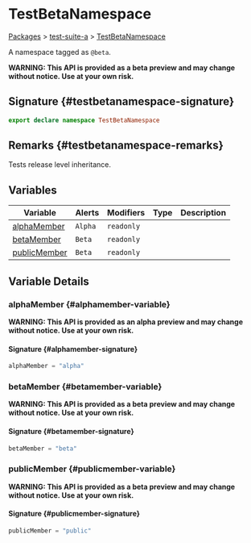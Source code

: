 # TestBetaNamespace

[Packages](/) &gt; [test-suite-a](/test-suite-a/) &gt; [TestBetaNamespace](/test-suite-a/testbetanamespace-namespace/)

A namespace tagged as `@beta`.

**WARNING: This API is provided as a beta preview and may change without notice. Use at your own risk.**

## Signature {#testbetanamespace-signature}

```typescript
export declare namespace TestBetaNamespace
```

## Remarks {#testbetanamespace-remarks}

Tests release level inheritance.

## Variables

| Variable | Alerts | Modifiers | Type | Description |
| - | - | - | - | - |
| [alphaMember](/test-suite-a/testbetanamespace-namespace/#alphamember-variable) | `Alpha` | `readonly` |  |  |
| [betaMember](/test-suite-a/testbetanamespace-namespace/#betamember-variable) | `Beta` | `readonly` |  |  |
| [publicMember](/test-suite-a/testbetanamespace-namespace/#publicmember-variable) | `Beta` | `readonly` |  |  |

## Variable Details

### alphaMember {#alphamember-variable}

**WARNING: This API is provided as an alpha preview and may change without notice. Use at your own risk.**

#### Signature {#alphamember-signature}

```typescript
alphaMember = "alpha"
```

### betaMember {#betamember-variable}

**WARNING: This API is provided as a beta preview and may change without notice. Use at your own risk.**

#### Signature {#betamember-signature}

```typescript
betaMember = "beta"
```

### publicMember {#publicmember-variable}

**WARNING: This API is provided as a beta preview and may change without notice. Use at your own risk.**

#### Signature {#publicmember-signature}

```typescript
publicMember = "public"
```

